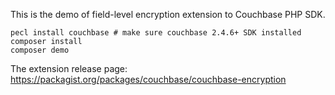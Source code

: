 This is the demo of field-level encryption extension to Couchbase PHP SDK.

    pecl install couchbase # make sure couchbase 2.4.6+ SDK installed
    composer install
    composer demo

The extension release page:
 https://packagist.org/packages/couchbase/couchbase-encryption
